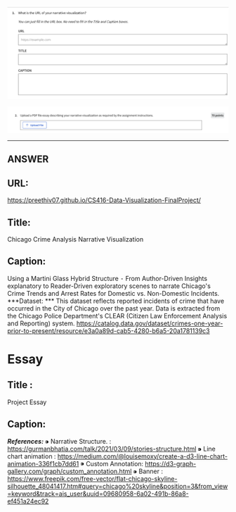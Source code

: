 ![alt text](image.png)

![alt text](image-1.png)

---
ANSWER
---

## URL:
https://preethiv07.github.io/CS416-Data-Visualization-FinalProject/

## Title: 
Chicago Crime Analysis Narrative Visualization

## Caption:

 Using a Martini Glass Hybrid Structure ⁃ From Author-Driven Insights explanatory to Reader-Driven exploratory scenes to narrate Chicago's Crime Trends and Arrest Rates for Domestic vs. Non-Domestic Incidents.
***Dataset: ***
This dataset reflects reported incidents of crime that have occurred in the City of Chicago over the past year. Data is extracted from the Chicago Police Department's CLEAR (Citizen Law Enforcement Analysis and Reporting) system.
https://catalog.data.gov/dataset/crimes-one-year-prior-to-present/resource/e3a0a89d-cab5-4280-b6a5-20a1781139c3

# Essay

## Title : 
Project Essay

## Caption:
***References:***
⁍  Narrative Structure.   : https://gurmanbhatia.com/talk/2021/03/09/stories-structure.html
⁍  Line chart animation  : https://medium.com/@louisemoxy/create-a-d3-line-chart-animation-336f1cb7dd61
⁍  Custom Annotation: https://d3-graph-gallery.com/graph/custom_annotation.html
⁍ Banner                          : https://www.freepik.com/free-vector/flat-chicago-skyline-silhouette_48041417.htm#query=chicago%20skyline&position=3&from_view=keyword&track=ais_user&uuid=09680958-6a02-491b-86a8-ef451a24ec92
